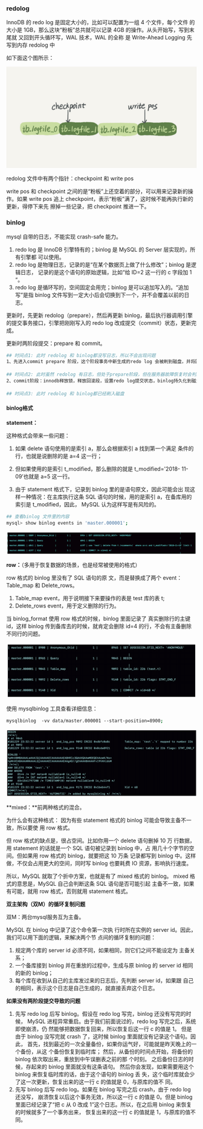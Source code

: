### redolog

InnoDB 的 redo log 是固定大小的，比如可以配置为一组 4 个文件，每个文件 的大小是 1GB，那么这块“粉板”总共就可以记录 4GB 的操作。从头开始写，写到末尾就 又回到开头循环写，WAL 技术，WAL 的全称 是 Write-Ahead Logging 先写到内存 redolog 中

如下面这个图所示：

![image-20200928185007272](.images/image-20200928185007272.png)

redolog 文件中有两个指针：checkpoint 和 write pos

write pos 和 checkpoint 之间的是“粉板”上还空着的部分，可以用来记录新的操作。如果 write pos 追上 checkpoint，表示“粉板”满了，这时候不能再执行新的更新，得停下来先 擦掉一些记录，把 checkpoint 推进一下。



### binlog

mysql 自带的日志，不能实现 crash-safe 能力。

1. redo log 是 InnoDB 引擎特有的；binlog 是 MySQL 的 Server 层实现的，所有引擎都 可以使用。 
2. redo log 是物理日志，记录的是“在某个数据页上做了什么修改”；binlog 是逻辑日志， 记录的是这个语句的原始逻辑，比如“给 ID=2 这一行的 c 字段加 1 ”。 
3. redo log 是循环写的，空间固定会用完；binlog 是可以追加写入的。“追加写”是指 binlog 文件写到一定大小后会切换到下一个，并不会覆盖以前的日志。



更新时，先更新 redolog（prepare），然后再更新 binlog，最后执行器调用引擎的提交事务接口，引擎把刚刚写入的 redo log 改成提交（commit）状态，更新完成。

更新时两阶段提交：prepare 和 commit。

```bash
## 时间点1: 此时 redolog 和 binlog都没写日志，所以不会出现问题
1、先进入commit prepare 阶段，这个阶段事务中新生成的redo log 会被刷到磁盘，并将回滚段置为prepared状态。

## 时间点2: 此时虽然 redolog 有日志，但处于prepare阶段，但在服务器故障恢复时会判断 binlog 的完整性。因为binlog没有，所以回滚。
2、commit阶段：innodb释放锁，释放回滚段，设置redo log提交状态，binlog持久化到磁盘，然后存储引擎层提交。

## 时间点3: 此时 redolog 和 binlog都已经刷入磁盘

```



#### binlog格式

**statement：**

这种格式会带来一些问题：

1. 如果 delete 语句使用的是索引 a，那么会根据索引 a 找到第一个满足 条件的行，也就是说删除的是 a=4 这一行； 

2. 但如果使用的是索引 t_modified，那么删除的就是 t_modified='2018- 11-09’也就是 a=5 这一行。 

3. 由于 statement 格式下，记录到 binlog 里的是语句原文，因此可能会出 现这样一种情况：在主库执行这条 SQL 语句的时候，用的是索引 a，在备库用的索引是 t_modified，因此， MySQL 认为这样写是有风险的。

   

```bash
## 查看binlog 文件里的内容
mysql> show binlog events in 'master.000001';
```

![image-20201019172412049](.images/image-20201019172412049.png)



**row：**（多用于恢复数据的场景，也是经常被使用的格式）

row 格式的 binlog 里没有了 SQL 语句的原 文，而是替换成了两个 event：Table_map 和 Delete_rows。

1. Table_map event，用于说明接下来要操作的表是 test 库的表 t; 
2. Delete_rows event，用于定义删除的行为。

当 binlog_format 使用 row 格式的时候，binlog 里面记录了 真实删除行的主键 id，这样 binlog 传到备库去的时候，就肯定会删除 id=4 的行，不会有主备删除不同行的问题。

![image-20201019173439935](.images/image-20201019173439935.png)

使用 mysqlbinlog 工具查看详细信息：

```bash
mysqlbinlog  ‑vv data/master.000001 ‑‑start‑position=8900;
```

![image-20201019174511238](.images/image-20201019174511238.png)



**mixed：**前两种格式的混合。

为什么会有这种格式：
因为有些 statement 格式的 binlog 可能会导致主备不一致，所以要使 用 row 格式。 

但 row 格式的缺点是，很占空间。比如你用一个 delete 语句删掉 10 万 行数据，用 statement 的话就是一个 SQL 语句被记录到 binlog 中，占 用几十个字节的空间。但如果用 row 格式的 binlog，就要把这 10 万条 记录都写到 binlog 中。这样做，不仅会占用更大的空间，同时写 binlog 也要耗费 IO 资源，影响执行速度。 

所以，MySQL 就取了个折中方案，也就是有了 mixed 格式的 binlog。 mixed 格式的意思是，MySQL 自己会判断这条 SQL 语句是否可能引起 主备不一致，如果有可能，就用 row 格式，否则就用 statement 格式。



**双主架构（双M）的循环复制问题**

双M：两台mysql服务互为主备。

MySQL 在 binlog 中记录了这个命令第一次执 行时所在实例的 server id。因此，我们可以用下面的逻辑，来解决两个节 点间的循环复制的问题： 

1. 规定两个库的 server id 必须不同，如果相同，则它们之间不能设定为 主备关系；
2. 一个备库接到 binlog 并在重放的过程中，生成与原 binlog 的 server id 相同的新的 binlog； 
3. 每个库在收到从自己的主库发过来的日志后，先判断 server id，如果跟 自己的相同，表示这个日志是自己生成的，就直接丢弃这个日志。



**如果没有两阶段提交导致的问题**

1. 先写 redo log 后写 binlog。假设在 redo log 写完，binlog 还没有写完的时候， MySQL 进程异常重启。由于我们前面说过的，redo log 写完之后，系统即使崩溃，仍 然能够把数据恢复回来，所以恢复后这一行 c 的值是 1。 但是由于 binlog 没写完就 crash 了，这时候 binlog 里面就没有记录这个语句。因此， 首先，找到最近的一次全量备份，如果你运气好，可能就是昨天晚上的一个备份，从这 个备份恢复到临时库； 然后，从备份的时间点开始，将备份的 binlog 依次取出来，重放到中午误删表之前的那 个时刻。 之后备份日志的时候，存起来的 binlog 里面就没有这条语句。 然后你会发现，如果需要用这个 binlog 来恢复临时库的话，由于这个语句的 binlog 丢 失，这个临时库就会少了这一次更新，恢复出来的这一行 c 的值就是 0，与原库的值不 同。
2. 先写 binlog 后写 redo log。如果在 binlog 写完之后 crash，由于 redo log 还没写， 崩溃恢复以后这个事务无效，所以这一行 c 的值是 0。但是 binlog 里面已经记录了“把 c 从 0 改成 1”这个日志。所以，在之后用 binlog 来恢复的时候就多了一个事务出来， 恢复出来的这一行 c 的值就是 1，与原库的值不同。

